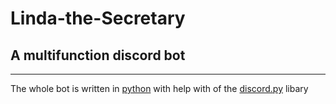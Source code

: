 # Linda-the-Secretary
## A multifunction discord bot
---

The whole bot is written in [python](https://www.python.org/) with help with of the [discord.py](https://pypi.org/project/discord.py/) libary
